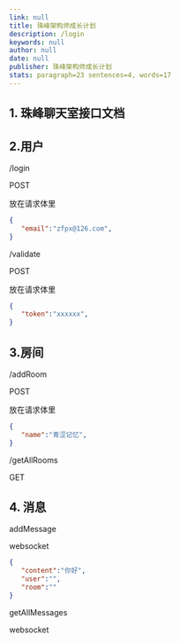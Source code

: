 ```yaml
---
link: null
title: 珠峰架构师成长计划
description: /login
keywords: null
author: null
date: null
publisher: 珠峰架构师成长计划
stats: paragraph=23 sentences=4, words=17
---
```

## 1. 珠峰聊天室接口文档

## 2.用户

/login

POST

放在请求体里

```json
{
   "email":"zfpx@126.com",
}
```

/validate

POST

放在请求体里

```json
{
   "token":"xxxxxx",
}
```

## 3.房间

/addRoom

POST

放在请求体里

```json
{
   "name":"青涩记忆",
}
```

/getAllRooms

GET

## 4. 消息

addMessage

websocket

```json
{
   "content":"你好",
   "user":"",
   "room":""
}
```

getAllMessages

websocket
